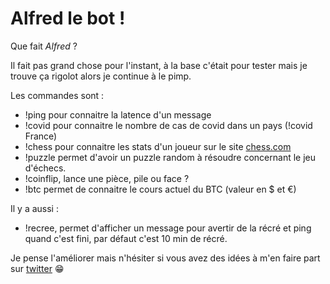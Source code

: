 # Alfred le bot !

Que fait _Alfred_ ?

Il fait pas grand chose pour l'instant, à la base c'était pour tester mais je trouve ça rigolot alors je continue à le pimp.

Les commandes sont :

-   !ping pour connaitre la latence d'un message
-   !covid pour connaitre le nombre de cas de covid dans un pays (!covid France)
-   !chess pour connaitre les stats d'un joueur sur le site [chess.com](https://www.chess.com/home)
-   !puzzle permet d'avoir un puzzle random à résoudre concernant le jeu d'échecs.
-   !coinflip, lance une pièce, pile ou face ?
-   !btc permet de connaitre le cours actuel du BTC (valeur en $ et €)

Il y a aussi :

-   !recree, permet d'afficher un message pour avertir de la récré et ping quand c'est fini, par défaut c'est 10 min de récré.

Je pense l'améliorer mais n'hésiter si vous avez des idées à m'en faire part sur [twitter](https://twitter.com/Gorski_anthony) 😁
